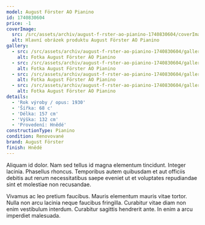 ```yaml
---
model: August Förster AO Pianino
id: 1740830604
price: -1
coverImage:
  src: /src/assets/archiv/august-f-rster-ao-pianino-1740830604/coverImage/src.jpg
  alt: Hlavní obrázek produktu August Förster AO Pianino
gallery:
  - src: /src/assets/archiv/august-f-rster-ao-pianino-1740830604/gallery/0/src.jpg
    alt: Fotka August Förster AO Pianino
  - src: /src/assets/archiv/august-f-rster-ao-pianino-1740830604/gallery/1/src.jpg
    alt: Fotka August Förster AO Pianino
  - src: /src/assets/archiv/august-f-rster-ao-pianino-1740830604/gallery/2/src.jpg
    alt: Fotka August Förster AO Pianino
  - src: /src/assets/archiv/august-f-rster-ao-pianino-1740830604/gallery/3/src.jpg
    alt: Fotka August Förster AO Pianino
details:
  - 'Rok výroby / opus: 1930'
  - 'Šířka: 68 c'
  - 'Délka: 157 cm'
  - 'Výška: 132 cm'
  - 'Provedení: Hnědé'
constructionType: Pianino
condition: Renovované
brand: August Förster
finish: Hnědé
---
```

Aliquam id dolor. Nam sed tellus id magna elementum tincidunt. Integer lacinia. Phasellus rhoncus. Temporibus autem quibusdam et aut officiis debitis aut rerum necessitatibus saepe eveniet ut et voluptates repudiandae sint et molestiae non recusandae.

Vivamus ac leo pretium faucibus. Mauris elementum mauris vitae tortor. Nulla non arcu lacinia neque faucibus fringilla. Curabitur vitae diam non enim vestibulum interdum. Curabitur sagittis hendrerit ante. In enim a arcu imperdiet malesuada.
